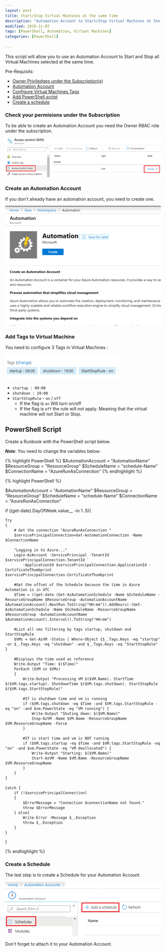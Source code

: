 ```yaml
---
layout: post
title: Start/Stop Virtual Machines at the same time
description: "Automation Account to Start/Stop Virtual Machines at the same time"
modified: 2019-11-07
tags: [PowerShell, Automation, Virtual Machines]
categories: [PowerShell]

---
```

This script will allow you to use an Automation Account to Start and Stop all Virtual Machines selected at the same time.

Pre-Requisits:
 - [Owner Priviledges under the Subscription(s)](#check-your-permisions-under-the-subscription)
 - [Automation Account](#create-an-automation-account)
 - [Configure Virtual Machines Tags](#add-tags-to-virtual-machine)
 - [Add PowerShell script](#powershell-script)
 - [Create a schedule](#create-a-schedule)


### Check your permisions under the Subscription

To be able to create an Automation Account you need the Owner RBAC role under the subscription.

![img](/images/2019/11/subscription.png)

### Create an Automation Account

If you don't already have an automation account, you need to create one.

![img](/images/2019/11/automation.png) 


### Add Tags to Virtual Machine

You need to configure 3 Tags in Virtual Machines :


![img](/images/2019/11/start-stop-tags.png) 


  - `startup : 09:00` 
  - `shutdown : 19:00`  
  - `StartStopRule` - `on` / `off`
    - If the flag is `on`  Will turn on/off 
    - If the flag is `off` the rule will not apply. Meaning that the virtual machine will not Start or Stop.


## PowerShell Script

Create a Runbook with the PowerShell script below.

**_Note_**: You need to change the variables below:

{% highlight PowerShell %}
$AutomationAccount = "AutomationName"
$ResourceGroup = "ResourceGroup"
$ScheduleName = "schedule-Name"
$ConnectionName = "AzureRunAsConnection"
{% endhighlight %}

{% highlight PowerShell %}

$AutomationAccount = "AutomationName"
$ResourceGroup = "ResourceGroup"
$ScheduleName = "schedule-Name"
$ConnectionName = "AzureRunAsConnection"

if ((get-date).DayOfWeek.value__ -in 1..5){
    
    Try
    {
        # Get the connection "AzureRunAsConnection "
        $servicePrincipalConnection=Get-AutomationConnection -Name $ConnectionName

        "Logging in to Azure..."
        Login-AzAccount -ServicePrincipal -TenantId $servicePrincipalConnection.TenantId `
            -ApplicationId $servicePrincipalConnection.ApplicationId -CertificateThumbprint $servicePrincipalConnection.CertificateThumbprint 

        #Get the offset of the Schedule because the time in Azure Automation is in UTC
        $Time = ((get-date (Get-AzAutomationSchedule -Name $ScheduleName -ResourceGroupName $ResourceGroup -AutomationAccountName $AutomationAccount).NextRun.ToString("HH:mm")).AddHours(-(Get-AzAutomationSchedule -Name $ScheduleName -ResourceGroupName $ResourceGroup -AutomationAccountName $AutomationAccount).Interval)).ToString("HH:mm")

        #List all vms filtering by tags startup, shutdown and StartStopRule
        $VMs = Get-AzVM -Status | Where-Object {$_.Tags.Keys -eq "startup" -or $_.Tags.Keys -eq "shutdown" -and $_.Tags.Keys -eq "StartStopRule" }

        #Displays the time used as reference
        Write-Output "Time: $($Time)"
        ForEach ($VM in $VMs) 
        {        
            Write-Output "Processing VM $($VM.Name). StartTime $($VM.tags.startup). ShutdownTime $($VM.tags.shutdown). StartStopRule $($VM.tags.StartStopRule)"
            
            #If is shutdown time and vm is running
            if ($VM.tags.shutdown -eq $Time -and $VM.tags.StartStopRule -eq "on" -and $vm.PowerState -eq "VM running") {
                Write-Output "Shuting down: $($VM.Name)"
                Stop-AzVM -Name $VM.Name -ResourceGroupName $VM.ResourceGroupName -Force
            }
        
            #If is start time and vm is NOT running
            if ($VM.tags.startup -eq $Time -and $VM.tags.StartStopRule -eq "on" -and $vm.PowerState -eq "VM deallocated") {
                Write-Output "Starting: $($VM.Name)"
                Start-AzVM -Name $VM.Name -ResourceGroupName $VM.ResourceGroupName
            }
        }
    }
    
    Catch {
        if (!$servicePrincipalConnection)
        {
            $ErrorMessage = "Connection $connectionName not found."
            throw $ErrorMessage
        } else{
            Write-Error -Message $_.Exception
            throw $_.Exception
        }
    }
} 

{% endhighlight %}


### Create a Schedule

The last step is to create a Schedule for your Automation Account.

![img](/images/2019/11/schedule.png)

Don't forget to attach it to your Automation Account.